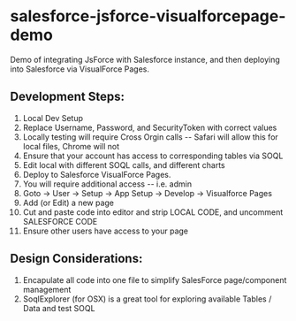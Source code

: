 # salesforce-jsforce-visualforcepage-demo
Demo of integrating JsForce with Salesforce instance, and then deploying into Salesforce via VisualForce Pages.

## Development Steps:
1. Local Dev Setup
  1. Replace Username, Password, and SecurityToken with correct values
  2. Locally testing will require Cross Orgin calls -- Safari will allow this for local files, Chrome will not
  3. Ensure that your account has access to corresponding tables via SOQL
2. Edit local with different SOQL calls, and different charts 
3. Deploy to Salesforce VisualForce Pages.
  1. You will require additional access -- i.e. admin
  2. Goto -> User -> Setup -> App Setup -> Develop -> Visualforce Pages
  3. Add (or Edit) a new page 
  4. Cut and paste code into editor and strip LOCAL CODE, and uncomment SALESFORCE CODE
  5. Ensure other users have access to your page 

## Design Considerations:
1. Encapulate all code into one file to simplify SalesForce page/component management
2. SoqlExplorer (for OSX) is a great tool for exploring available Tables / Data and test SOQL 


